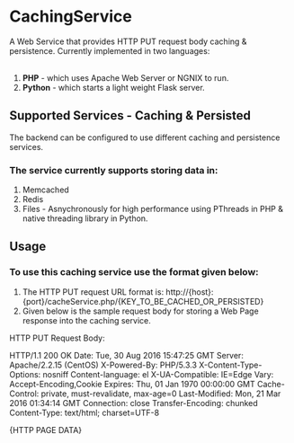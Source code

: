 # CachingService
A Web Service that provides HTTP PUT request body caching & persistence. Currently implemented in two languages:<br><br>
1. **PHP** - which uses Apache Web Server or NGNIX to run.<br>
2. **Python** - which starts a light weight Flask server.

## Supported Services - Caching & Persisted

The backend can be configured to use different caching and persistence services.
### The service currently supports storing data in:
1. Memcached
2. Redis
3. Files - Asnychronously for high performance using PThreads in PHP & native threading library in Python.

## Usage

### To use this caching service use the format given below:

1. The HTTP PUT request URL format is: http://{host}:{port}/cacheService.php/{KEY_TO_BE_CACHED_OR_PERSISTED}
2. Given below is the sample request body for storing a Web Page response into the caching service. 

HTTP PUT Request Body:

HTTP/1.1 200 OK
Date: Tue, 30 Aug 2016 15:47:25 GMT
Server: Apache/2.2.15 (CentOS)
X-Powered-By: PHP/5.3.3
X-Content-Type-Options: nosniff
Content-language: el
X-UA-Compatible: IE=Edge
Vary: Accept-Encoding,Cookie
Expires: Thu, 01 Jan 1970 00:00:00 GMT
Cache-Control: private, must-revalidate, max-age=0
Last-Modified: Mon, 21 Mar 2016 01:34:14 GMT
Connection: close
Transfer-Encoding: chunked
Content-Type: text/html; charset=UTF-8

{HTTP PAGE DATA}
